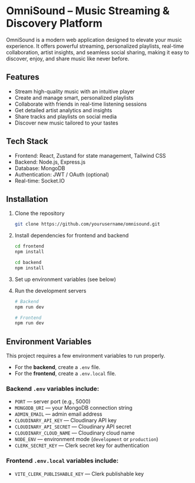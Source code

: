 # OmniSound – Music Streaming & Discovery Platform

OmniSound is a modern web application designed to elevate your music experience. It offers powerful streaming, personalized playlists, real-time collaboration, artist insights, and seamless social sharing, making it easy to discover, enjoy, and share music like never before.

## Features

- Stream high-quality music with an intuitive player  
- Create and manage smart, personalized playlists  
- Collaborate with friends in real-time listening sessions  
- Get detailed artist analytics and insights  
- Share tracks and playlists on social media  
- Discover new music tailored to your tastes  

## Tech Stack

- Frontend: React, Zustand for state management, Tailwind CSS  
- Backend: Node.js, Express.js  
- Database: MongoDB  
- Authentication: JWT / OAuth (optional)  
- Real-time:  Socket.IO  

## Installation

1. Clone the repository  
    ```bash
    git clone https://github.com/yourusername/omnisound.git
    ```

2. Install dependencies for frontend and backend  
    ```bash
    cd frontend
    npm install

    cd backend
    npm install
    ```

3. Set up environment variables (see below)

4. Run the development servers  
    ```bash
    # Backend
    npm run dev

    # Frontend
    npm run dev
    ```

## Environment Variables

This project requires a few environment variables to run properly.

- For the **backend**, create a `.env` file.  
- For the **frontend**, create a `.env.local` file.

### Backend `.env` variables include:

- `PORT` — server port (e.g., 5000)  
- `MONGODB_URI` — your MongoDB connection string  
- `ADMIN_EMAIL` — admin email address  
- `CLOUDINARY_API_KEY` — Cloudinary API key  
- `CLOUDINARY_API_SECRET` — Cloudinary API secret  
- `CLOUDINARY_CLOUD_NAME` — Cloudinary cloud name  
- `NODE_ENV` — environment mode (`development` or `production`)  
- `CLERK_SECRET_KEY` — Clerk secret key for authentication  

### Frontend `.env.local` variables include:

- `VITE_CLERK_PUBLISHABLE_KEY` — Clerk publishable key
